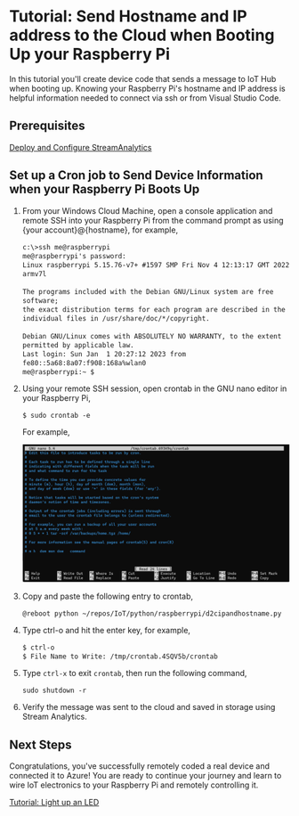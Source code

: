 # Tutorial: Send Hostname and IP address to the Cloud when Booting Up your Raspberry Pi

In this tutorial you'll create device code that sends a message to IoT Hub when booting up. Knowing your Raspberry Pi's hostname and IP address is helpful information needed to connect via ssh or from Visual Studio Code.

## Prerequisites

[Deploy and Configure StreamAnalytics](tutorial-deploystreamtostorage.md)

## Set up a Cron job to Send Device Information when your Raspberry Pi Boots Up

1. From your Windows Cloud Machine, open a console application and remote SSH into your Raspberry Pi from the command prompt as using {your account}@{hostname}, for example,

    ```azurecli
    c:\>ssh me@raspberrypi
    me@raspberrypi's password:
    Linux raspberrypi 5.15.76-v7+ #1597 SMP Fri Nov 4 12:13:17 GMT 2022 armv7l
    
    The programs included with the Debian GNU/Linux system are free software;
    the exact distribution terms for each program are described in the
    individual files in /usr/share/doc/*/copyright.
    
    Debian GNU/Linux comes with ABSOLUTELY NO WARRANTY, to the extent
    permitted by applicable law.
    Last login: Sun Jan  1 20:27:12 2023 from fe80::5a68:8a07:f908:168a%wlan0
    me@raspberrypi:~ $
    ```

1. Using your remote SSH session, open crontab in the GNU nano editor in your Raspberry Pi,

    ```azurecli
    $ sudo crontab -e
    ```

    For example,

    ![lnk_crontab]

1. Copy and paste the following entry to crontab,

    ```azurecli
    @reboot python ~/repos/IoT/python/raspberrypi/d2cipandhostname.py
    ```

1. Type ctrl-o and hit the enter key, for example,

    ```azurecli
    $ ctrl-o
    $ File Name to Write: /tmp/crontab.4SQV5b/crontab
    ```

1. Type `ctrl-x` to exit `crontab`, then run the following command,

    ```azurecli
    sudo shutdown -r
    ```

1. Verify the message was sent to the cloud and saved in storage using Stream Analytics.

## Next Steps

Congratulations, you've successfully remotely coded a real device and connected it to Azure! You are ready to continue your journey and learn to wire IoT electronics to your Raspberry Pi and remotely controlling it.

[Tutorial: Light up an LED](tutorial-rasp-led.md)

<!--images-->

[lnk_crontab]: media/tutorial-rasp-d2cipandhostname/crontab.png